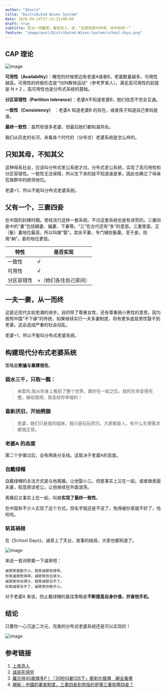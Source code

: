 ```yaml
---
author: "Zeusro"
title: "Distributed Wives System"
date: 2020-04-24T17:13:31+08:00
draft: true
subtitle: 亚当一觉醒来，看到女人，说：“这是我骨中的骨，肉中的肉！”
feature: "image/post/Distributed-Wives-System/school-days.png"
---
```



## CAP 理论

![image](/image/post/Distributed-Wives-System/CAP.png)

**可用性（Availability）**：睡觉的时候旁边有老婆A或者B，老婆数量越多，可用性越高。可用性的终极形态是“1对N群体运动”（参考罗某人）。满足高可用性的前提是 N ≥ 2 。高可用性也是分布式系统的基础。

**分区容错性（Partition tolerance）**：老婆A不知道老婆B，她们信息不完全互通。

**一致性（Consistency）** ：老婆A 知道老婆B 的存在，或者孩子知道自己爹妈是谁。

**最终一致性**：虽然有很多老婆，但最后她们都和谐共处。

我们从历史的长河，来看各个时代的（分布式）老婆系统是怎么样的。

## 只知其母，不知其父

这种母系社会，应该叫分布式老公系统才对。分布式老公系统，实现了高可用性和分区容错性。一致性无法保障，所以生下来的娃不知道谁是爹。因此也确立了母亲在族群中的统领地位。

老婆=1，所以不能叫分布式老婆系统。

## 父有一个，三妻四妾

在中国的封建时期。曾经流行这样一套系统。不过这套系统也是有讲究的。三妻四妾中的“妻”包括嫡妻、偏妻、下妻等。“三”在古代还有“多”的意思。三妻里面，正（髮）妻地位最高，所以叫做“娶”。其余平妻，专门辅佐髮妻。至于妾，则用“納”。妾的地位更低。

特性 | 是否实现
---|---
一致性 | √
可用性 | √
分区容错性|×（她们各住自己房间）

## 一夫一妻，从一而终

这是近现代女权思潮的进步。目的除了尊重女性，还有尊重弱小男性的意思。因为按照中国“不下嫁”的传统，如果继续实行一夫多妻制度，将有更多底层男性娶不到老婆。这会造成严重的社会动乱。

老婆=1，所以不能叫分布式老婆系统。

## 构建现代分布式老婆系统

策略是**欺骗与重建信任**。

### 弱水三千，只取一瓢：

> 亲爱的,我从你身上看到了整个世界。跟你在一起之后，我的生命变得完整。嫁给我吧，我会给你幸福的！

### 喜新厌旧，开始劈腿

> 老婆，她们只是我的姐妹，我只是玩玩而已。大家都是人，有什么生理需求都很正常。

### 老婆A 的态度

第二个步骤过后，会有两条分支线。这取决于老婆A的态度。

### 自戴绿帽

自戴绿帽的合法方式是与他离婚，让他娶小三。但是事实上又在一起。或者做表面夫妻，假意原谅老公，让他继续在外面浪荡。

离婚后又事实上在一起，叫做**实现了最终一致性**。

在中国有不少人实现了这个方式。但名字我还是不说了，免得被抄家就不好了，哈哈哈。

### 斩其祸根

在《School Days》，诚哥上了天台，故事的结局，大家也都知道了。

![image](/image/post/Distributed-Wives-System/school-days.png)

来说一首诗祭奠一下诚哥吧：
```
诚哥笑我胆子小，我笑诚哥死得早。 
你笑诚哥死得早，诚哥笑你日得少。 
诚哥笑你日得少，我笑诚哥日不了。 
你笑诚哥日不了，诚哥笑你胆子小。
```

对于老婆A 来说，防止戴绿帽的最佳策略是**不断提高自身价值，并查他手机**。

## 结论

只要你一心沉迷二次元，完美的分布式老婆系统还是可以实现的！

![image](/image/post/Distributed-Wives-System/wives.jpg)

## 参考链接

1. [上帝造人](https://baike.baidu.com/item/%E4%B8%8A%E5%B8%9D%E9%80%A0%E4%BA%BA)
2. [诚哥死得早](https://zh.moegirl.org/zh-hans/%E8%AF%9A%E5%93%A5%E6%AD%BB%E5%BE%97%E6%97%A9)
3. [羅志祥40歲搞多P！「30秒抖動126下」衝刺片瘋傳　網全看傻](https://www.ctwant.com/article/47365)
4. [揭秘：中國的妻妾制度，三妻四妾到底指的是哪三妻和哪四妾？](https://kknews.cc/history/m46bxz.html)